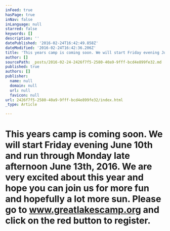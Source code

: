```yaml
---
inFeed: true
hasPage: true
inNav: false
inLanguage: null
starred: false
keywords: []
description: ''
datePublished: '2016-02-24T16:42:49.858Z'
dateModified: '2016-02-24T16:42:36.206Z'
title: 'This years camp is coming soon. We will start Friday evening June 10th and run through Monday late afternoon June 13th, 2016. We are very excited about this year and hope you can join us for more fun and hopefully a lot more sun. Please go to www.greatlakescamp.org and click on the red button to register.'
author: []
sourcePath: _posts/2016-02-24-2426f7f5-2580-40a9-9fff-bcd4e899fe32.md
published: true
authors: []
publisher:
  name: null
  domain: null
  url: null
  favicon: null
url: 2426f7f5-2580-40a9-9fff-bcd4e899fe32/index.html
_type: Article

---
```

# This years camp is coming soon. We will start Friday evening June 10th and run through Monday late afternoon June 13th, 2016\. We are very excited about this year and hope you can join us for more fun and hopefully a lot more sun. Please go to www.greatlakescamp.org and click on the red button to register.